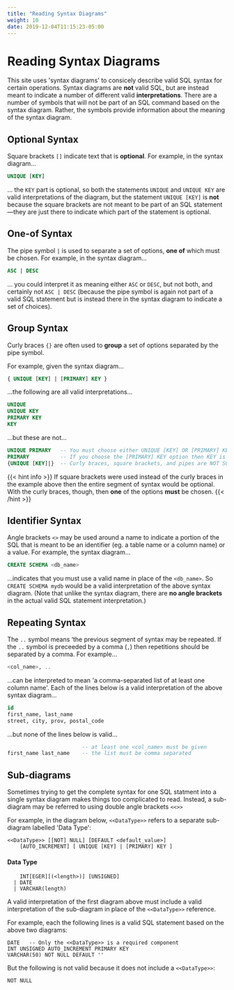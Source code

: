 ```yaml
---
title: "Reading Syntax Diagrams"
weight: 10
date: 2019-12-04T11:15:23-05:00
---
```


# Reading Syntax Diagrams

This site uses 'syntax diagrams' to consicely describe valid SQL syntax for certain operations.  Syntax diagrams are **not** valid SQL, but are instead meant to indicate a number of different valid **interpretations**.  There are a number of symbols that will not be part of an SQL command based on the syntax diagram.  Rather, the symbols provide information about the meaning of the syntax diagram.

## Optional Syntax

Square brackets `[]` indicate text that is **optional**.  For example, in the syntax diagram...

```sql
UNIQUE [KEY]
```

... the `KEY` part is optional, so both the statements `UNIQUE` and `UNIQUE KEY` are valid interpretations of the diagram, but the statement `UNIQUE [KEY]` is **not** because the square brackets are not meant to be part of an SQL statement—they are just there to indicate which part of the statement is optional.

## One-of Syntax

The pipe symbol `|` is used to separate a set of options, **one of** which must be chosen.  For example, in the syntax diagram...

```sql
ASC | DESC
```

... you could interpret it as meaning either `ASC` or `DESC`, but not both, and certainly not `ASC | DESC` (because the pipe symbol is again not part of a valid SQL statement but is instead there in the syntax diagram to indicate a set of choices).

## Group Syntax

Curly braces `{}` are often used to **group** a set of options separated by the pipe symbol.  

 For example, given the syntax diagram...

 ```sql
 { UNIQUE [KEY] | [PRIMARY] KEY }
 ```

...the following are all valid interpretations...

```sql {linenos=table}
UNIQUE
UNIQUE KEY
PRIMARY KEY
KEY
```

...but these are not...

```sql {linenos=table}
UNIQUE PRIMARY   -- You must choose either UNIQUE [KEY] OR [PRIMARY] KEY
PRIMARY          -- If you choose the [PRIMARY] KEY option then KEY is required
{UNIQUE [KEY]|}  -- Curly braces, square brackets, and pipes are NOT SQL, they are just syntax diagram meta data
```


{{< hint info >}}
If square brackets were used instead of the curly braces in the example above then the entire segment of syntax would be optional.  With the curly braces, though, then **one** of the options **must** be chosen.
{{< /hint >}}

## Identifier Syntax

Angle brackets `<>` may be used around a name to indicate a portion of the SQL that is meant to be an identifier (eg. a table name or a column name) or a value.  For example, the syntax diagram...

```sql
CREATE SCHEMA <db_name>
```

...indicates that you must use a valid name in place of the `<db_name>`.  So `CREATE SCHEMA mydb` would be a valid interpretation of the above syntax diagram.  (Note that unlike the syntax diagram, there are **no angle brackets** in the actual valid SQL statement interpretation.)

## Repeating Syntax

The `..` symbol means ‘the previous segment of syntax may be repeated.  If the `..` symbol is preceeded by a comma (`,`) then repetitions should be separated by a comma.  For example...

```sql
<col_name>, ..
```

...can be interpreted to mean 'a comma-separated list of at least one column name'.  Each of the lines below is a valid interpretation of the above syntax diagram...

```sql {linenos=table}
id
first_name, last_name
street, city, prov, postal_code
```

...but none of the lines below is valid...

```sql {linenos=table}
                        -- at least one <col_name> must be given
first_name last_name    -- the list must be comma separated
```

## Sub-diagrams

Sometimes trying to get the complete syntax for one SQL statment into a single syntax diagram makes things too complicated to read.  Instead, a sub-diagram may be referred to using double angle brackets `<<>>`

For example, in the diagram below, `<<DataType>>` refers to a separate sub-diagram labelled 'Data Type':

```mysql
<<DataType>> [[NOT] NULL] [DEFAULT <default_value>] 
    [AUTO_INCREMENT] [ UNIQUE [KEY] | [PRIMARY] KEY ]
```

#### Data Type

```mysql
    INT[EGER][(<length>)] [UNSIGNED]
  | DATE
  | VARCHAR(length)
```

A valid interpretation of the first diagram above must include a valid interpretation of the sub-diagram in place of the `<<DataType>>` reference.

For example, each the following lines is a valid SQL statement based on the above two diagrams:

```mysql {linenos=table}
DATE   -- Only the <<DataType>> is a required component
INT UNSIGNED AUTO_INCREMENT PRIMARY KEY
VARCHAR(50) NOT NULL DEFAULT ''
```

But the following is not valid because it does not include a `<<DataType>>`:

```mysql
NOT NULL
```
